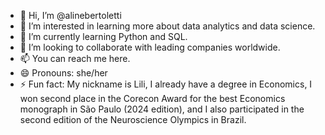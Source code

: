 - 👋 Hi, I’m @alinebertoletti
- 👀 I’m interested in learning more about data analytics and data science.
- 🌱 I’m currently learning Python and SQL.
- 💞️ I’m looking to collaborate with leading companies worldwide.
- 📫 You can reach me here.
- 😄 Pronouns: she/her
- ⚡ Fun fact: My nickname is Lili, I already have a degree in Economics, I won second place in the Corecon Award for the best Economics monograph in São Paulo (2024 edition), and I also participated in the second edition of the Neuroscience Olympics in Brazil.

<!---
alinebertoletti/alinebertoletti is a ✨ special ✨ repository because its `README.md` (this file) appears on your GitHub profile.
You can click the Preview link to take a look at your changes.
--->
